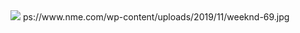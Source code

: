 <img src= 'https://www.nme.com/wp-content/uploads/2019/11/weeknd-696x442.jpg'>
ps://www.nme.com/wp-content/uploads/2019/11/weeknd-69.jpg
